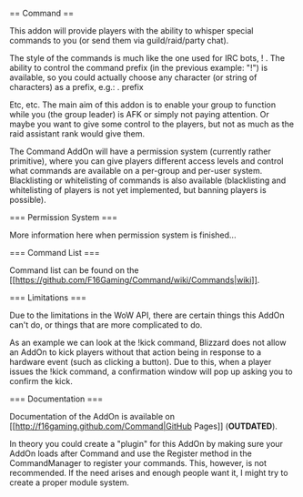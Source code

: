 == Command ==

This addon will provide players with the ability to whisper special commands to you (or send them via guild/raid/party chat).

The style of the commands is much like the one used for IRC bots, !<command> <args>. The ability to control the command prefix (in the previous example: "!") is available, so you could actually choose any character (or string of characters) as a prefix, e.g.:
.<command> <args>
prefix<command> <args>

Etc, etc. The main aim of this addon is to enable your group to function while you (the group leader) is AFK or simply not paying attention. Or maybe you want to give some control to the players, but not as much as the raid assistant rank would give them.

The Command AddOn will have a permission system (currently rather primitive), where you can give players different access levels and control what commands are available on a per-group and per-user system. Blacklisting or whitelisting of commands is also available (blacklisting and whitelisting of players is not yet implemented, but banning players is possible).

=== Permission System ===

More information here when permission system is finished...

=== Command List ===

Command list can be found on the [[https://github.com/F16Gaming/Command/wiki/Commands|wiki]].

=== Limitations ===

Due to the limitations in the WoW API, there are certain things this AddOn can't do, or things that are more complicated to do.

As an example we can look at the !kick command, Blizzard does not allow an AddOn to kick players without that action being in response to a hardware event (such as clicking a button). Due to this, when a player issues the !kick command, a confirmation window will pop up asking you to confirm the kick.

=== Documentation ===

Documentation of the AddOn is available on [[http://f16gaming.github.com/Command|GitHub Pages]] (**OUTDATED**).

In theory you could create a "plugin" for this AddOn by making sure your AddOn loads after Command and use the Register method in the CommandManager to register your commands. This, however, is not recommended. If the need arises and enough people want it, I might try to create a proper module system.
